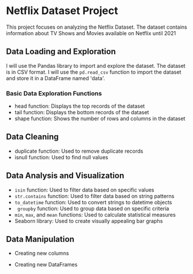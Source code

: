 # Netflix Dataset Project

This project focuses on analyzing the Netflix Dataset. The dataset contains information about TV Shows and Movies available on Netflix until 2021

## Data Loading and Exploration
I will use the Pandas library to import and explore the dataset. The dataset is in CSV format. I will use the `pd.read_csv` function to import the dataset and store it in a DataFrame named 'data'. [](file.csv)

### Basic Data Exploration Functions
- head function: Displays the top records of the dataset
- tail function: Displays the bottom records of the dataset
- shape function: Shows the number of rows and columns in the dataset

## Data Cleaning
- duplicate function: Used to remove duplicate records
- isnull function: Used to find null values

## Data Analysis and Visualization
- `isin` function: Used to filter data based on specific values
- `str.contains` function: Used to filter data based on string patterns
- `to_datetime` function: Used to convert strings to datetime objects
- ` groupby` function: Used to group data based on specific criteria
- `min`, `max`, and `mean` functions: Used to calculate statistical measures
- Seaborn library: Used to create visually appealing bar graphs

## Data Manipulation
- Creating new columns
- Creating new DataFrames

  [](NetflixDataAnalytics.py)
  

  
